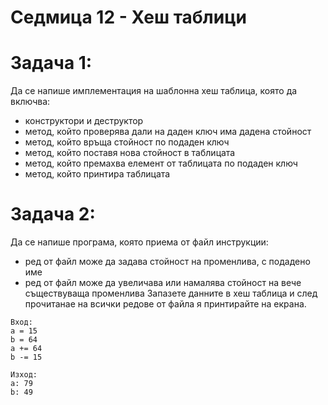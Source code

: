 # Седмица 12 - Хеш таблици

Задача 1:
=
Да се напише имплементация на шаблонна хеш таблица, която да включва:
- конструктори и деструктор
- метод, който проверява дали на даден ключ има дадена стойност
- метод, който връща стойност по подаден ключ
- метод, който поставя нова стойност в таблицата
- метод, който премахва елемент от таблицата по подаден ключ
- метод, който принтира таблицата

Задача 2:
=
Да се напише програма, която приема от файл инструкции:
- ред от файл може да задава стойност на променлива, с подадено име
- ред от файл може да увеличава или намалява стойност на вече съществуваща променлива
Запазете данните в хеш таблица и след прочитанае на всички редове от файла я принтирайте на екрана.

```
Вход:
a = 15
b = 64
a += 64
b -= 15

Изход:
a: 79
b: 49
```
